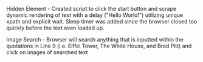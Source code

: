 Hidden Element - Created script to click the start button and scrape dynamic rendering of text with a delay ("Hello World!") utilizing unique xpath and explicit wait. Sleep timer was added since the browser closed too quickly before the text even loaded up.

Image Search - Browser will search anything that is inputted within the quotations in Line 9 (i.e. Eiffel Tower, The White House, and Brad Pitt) and click on images of searched text
